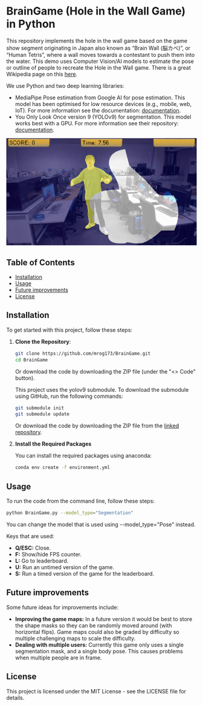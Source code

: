 # BrainGame (Hole in the Wall Game) in Python

This repository implements the hole in the wall game based on the game show segment originating in Japan also known as “Brain Wall (脳カベ)”, or “Human Tetris”, where a wall moves towards a contestant to push them into the water. This demo uses Computer Vision/AI models to estimate the pose or outline of people to recreate the Hole in the Wall game. There is a great Wikipedia page on this [here](https://en.wikipedia.org/wiki/Brain_Wall).

We use Python and two deep learning libraries:

- MediaPipe Pose estimation from Google AI for pose estimation. This model has been optimised for low resource devices (e.g., mobile, web, IoT). For more information see the documentation: [documentation](https://ai.google.dev/edge/mediapipe/solutions/guide).
- You Only Look Once version 9 (YOLOv9) for segmentation. This model works best with a GPU. For more information see their repository: [documentation](https://github.com/WongKinYiu/yolov9).

![Example of the game screen](images/Example.png "Example of the game screen")

## Table of Contents

- [Installation](#installation)
- [Usage](#usage)
- [Future improvements](#Future-improvements)
- [License](#license)

## Installation

To get started with this project, follow these steps:

1. **Clone the Repository**:

   ```bash
   git clone https://github.com/mrog173/BrainGame.git
   cd BrainGame
   ```

   Or download the code by downloading the ZIP file (under the "<> Code" button).

   This project uses the yolov9 submodule. To download the submodule using GitHub, run the following commands:

   ```bash
   git submodule init
   git submodule update
   ```

   Or download the code by downloading the ZIP file from the [linked repository](https://github.com/WongKinYiu/yolov9/tree/5b1ea9a8b3f0ffe4fe0e203ec6232d788bb3fcff).
2. **Install the Required Packages**

   You can install the required packages using anaconda:

   ```bash
   conda env create -f environment.yml
   ```

## Usage

To run the code from the command line, follow these steps:

```bash
python BrainGame.py --model_type="Segmentation"
```

You can change the model that is used using --model_type="Pose" instead.

Keys that are used:

- **Q/ESC:** Close.
- **F:** Show/hide FPS counter.
- **L:** Go to leaderboard.
- **U:** Run an untimed version of the game.
- **S:** Run a timed version of the game for the leaderboard.

## Future improvements

Some future ideas for improvements include:
- **Improving the game maps:** In a future version it would be best to store the shape masks so they can be randomly moved around (with horizontal flips). Game maps could also be graded by difficulty so multiple challenging maps to scale the difficulty.
- **Dealing with multiple users:** Currently this game only uses a single segmentation mask, and a single body pose. This causes problems when multiple people are in frame.

## License

This project is licensed under the MIT License - see the LICENSE file for details.
